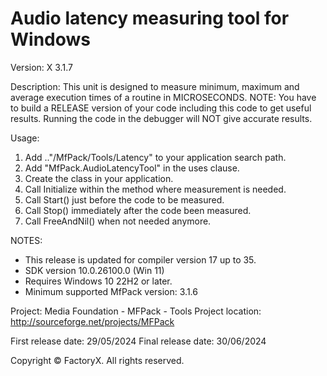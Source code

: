 # Audio latency measuring tool for Windows
Version: X 3.1.7

Description:
   This unit is designed to measure minimum, maximum and average execution times of a routine in MICROSECONDS.
   NOTE: You have to build a RELEASE version of your code including this code to get useful results.
         Running the code in the debugger will NOT give accurate results.

Usage:
  1) Add .."/MfPack/Tools/Latency" to your application search path.
  2) Add "MfPack.AudioLatencyTool" in the uses clause.
  3) Create the class in your application.
  4) Call Initialize within the method where measurement is needed.
  5) Call Start() just before the code to be measured.
  6) Call Stop() immediately after the code been measured.
  7) Call FreeAndNil() when not needed anymore.


NOTES: 
 - This release is updated for compiler version 17 up to 35.
 - SDK version 10.0.26100.0 (Win 11)
 - Requires Windows 10 22H2 or later.
 - Minimum supported MfPack version: 3.1.6

Project: Media Foundation - MFPack - Tools
Project location: http://sourceforge.net/projects/MFPack

First release date: 29/05/2024
Final release date: 30/06/2024


Copyright © FactoryX. All rights reserved.

